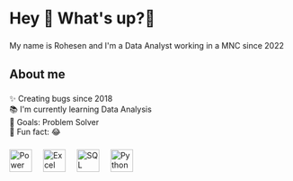 <h1 align="left">Hey 👋 What's up?🤗</h1>

###

<p align="left">My name is Rohesen and I'm a Data Analyst working in a MNC since 2022</p>

###

<h2 align="left">About me</h2>

###

<p align="left">✨ Creating bugs since 2018 <br>📚 I'm currently learning Data Analysis <br>🎯 Goals: Problem Solver <br>🎲 Fun fact: 😂</p>

###


###

<div align="left">
  <img src="https://upload.wikimedia.org/wikipedia/commons/c/cf/New_Power_BI_Logo.svg" height="40" alt="Power Bi logo"  />
  <img width="12" />
  <img src="https://upload.wikimedia.org/wikipedia/commons/3/34/Microsoft_Office_Excel_%282019%E2%80%93present%29.svg" height="40" alt="Excel logo"  />
  <img width="12" />
  <img src="https://upload.wikimedia.org/wikipedia/commons/d/d7/Sql_data_base_with_logo.svg" height="40" alt="SQL logo"  />
  <img width="12" />
  <img src="https://upload.wikimedia.org/wikipedia/commons/c/c3/Python-logo-notext.svg" height="40" alt="Python logo"  />
  <img width="12" />
</div>

###
